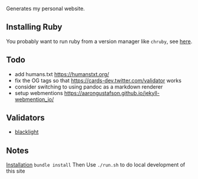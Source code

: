 Generates my personal website.

## Installing Ruby
You probably want to run ruby from a version manager like `chruby`, see [here](https://jekyllrb.com/docs/installation/macos/).

## Todo
  - add humans.txt https://humanstxt.org/
  - fix the OG tags so that https://cards-dev.twitter.com/validator works
  - consider switching to using pandoc as a markdown renderer
  - setup webmentions https://aarongustafson.github.io/jekyll-webmention_io/

## Validators
  - [blacklight](https://themarkup.org/blacklight)

## Notes
[Installation](https://jekyllrb.com/docs/installation/macos/)
`bundle install`
Then
Use `./run.sh` to do local development of this site